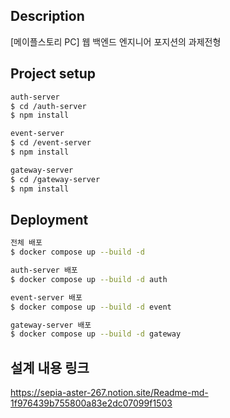 ## Description

[메이플스토리 PC] 웹 백엔드 엔지니어 포지션의 과제전형

## Project setup

```bash
auth-server 
$ cd /auth-server
$ npm install

event-server
$ cd /event-server
$ npm install

gateway-server
$ cd /gateway-server
$ npm install
```

## Deployment

```bash
전체 배포
$ docker compose up --build -d

auth-server 배포
$ docker compose up --build -d auth

event-server 배포
$ docker compose up --build -d event

gateway-server 배포
$ docker compose up --build -d gateway
```

## 설계 내용 링크
https://sepia-aster-267.notion.site/Readme-md-1f976439b755800a83e2dc07099f1503
